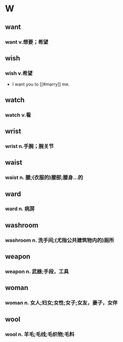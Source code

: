 
# W

## want

### want v.想要；希望

## wish

### wish v.希望

- I want you to [[#marry]] me.

## watch

### watch v.看

## wrist

### wrist n.手腕；腕关节

## waist
### waist n. 腰;(衣服的)腰部;腰身…的

## ward
### ward n. 病房

## washroom
### washroom n. 洗手间;(尤指公共建筑物内的)厕所

## weapon
### weapon n. 武器;手段，工具

## woman
### woman n. 女人;妇女;女性;女子;女友，妻子，女伴

## wool
### wool n. 羊毛;毛线;毛织物;毛料
